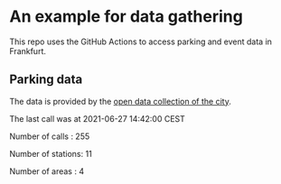 # An example for data gathering

This repo uses the GitHub Actions to access parking and event data in Frankfurt.

## Parking data
The data is provided by the [open data collection of the city](https://www.offenedaten.frankfurt.de/).

The last call was at 2021-06-27 14:42:00 CEST

Number of calls   : 255

Number of stations:  11

Number of areas   :   4

